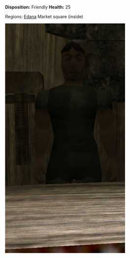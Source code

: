 **Disposition:** Friendly
**Health:** 25

Regions:
	[Edana](../../Regions/Edana/Edana.md)
		Market square (inside)

![](../../articleassets/npc/npc-smith.png)